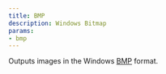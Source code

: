 ```yaml
---
title: BMP
description: Windows Bitmap
params:
- bmp
---
```

Outputs images in the Windows [BMP](http://en.wikipedia.org/wiki/Bitmap) format.
